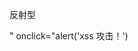 反射型
<script>
    // 做其他事情 ...
    alert("xss 攻击")
</script>

<script src="http://localhost:3001/reflection-xss"></script>

" onclick="alert('xss 攻击！')